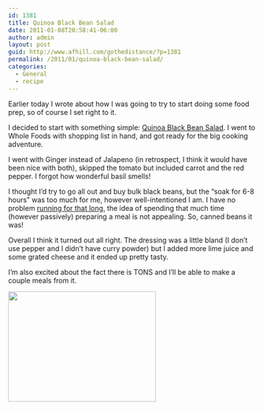 ```yaml
---
id: 1381
title: Quinoa Black Bean Salad
date: 2011-01-08T20:58:41-06:00
author: admin
layout: post
guid: http://www.afhill.com/gothedistance/?p=1381
permalink: /2011/01/quinoa-black-bean-salad/
categories:
  - General
  - recipe
---
```

Earlier today I wrote about how I was going to try to start doing some food prep, so of course I set right to it.

I decided to start with something simple: [Quinoa Black Bean Salad](http://www.savvyvegetarian.com/vegetarian-recipes/quinoa-black-bean-salad.php). I went to Whole Foods with shopping list in hand, and got ready for the big cooking adventure.

I went with Ginger instead of Jalapeno (in retrospect, I think it would have been nice with both), skipped the tomato but included carrot and the red pepper. I forgot how wonderful basil smells! 

I thought I&#8217;d try to go all out and buy bulk black beans, but the &#8220;soak for 6-8 hours&#8221; was too much for me, however well-intentioned I am. I have no problem [running for that long](http://www.afhill.com/gothedistance/2006/03/crown-king-scramble-race-report/), the idea of spending that much time (however passively) preparing a meal is not appealing. So, canned beans it was! 

Overall I think it turned out all right. The dressing was a little bland (I don&#8217;t use pepper and I didn&#8217;t have curry powder) but I added more lime juice and some grated cheese and it ended up pretty tasty.

I&#8217;m also excited about the fact there is TONS and I&#8217;ll be able to make a couple meals from it. 

[<img src="http://www.afhill.com/gothedistance/wp-content/uploads/2011/01/salad-300x224.jpg" alt="" title="salad" width="300" height="224" class="aligncenter size-medium wp-image-1383" />](http://www.afhill.com/gothedistance/wp-content/uploads/2011/01/salad.jpg)